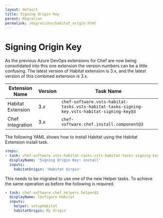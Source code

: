```yaml
---
layout: default
title: Signing Origin Key
parent: Migration
permalink: /migrations/habitat_origin.html
---
```


# Signing Origin Key

As the previous Azure DevOps extensions for Chef are now being consolidated into this one extension the version numbers can be a little confusing. The latest version of Habitat extension is 3.x, and the latest version of this combined extension is 3.x.

| Extension Name | Version | Task Name |
|---|---|---|
| Habitat Extension | 3.x | `chef-software.vsts-habitat-tasks.vsts-habitat-tasks-signing-key.vsts-habitat-signing-key@3` |
| Chef Integration | 3.x | `chef-software.chef.install.component@3` | 

The following YAML shows how to install Habitat using the Habitat Extension install task.

```yaml
steps:
- task: chef-software.vsts-habitat-tasks.vsts-habitat-tasks-signing-key.vsts-habitat-signing-key@3
  displayName: 'Signing Origin Key: install'
  inputs:
    habitatOrigin: 'Habitat Oirgin'
```

This needs to be migrated to use one of the new Helper tasks. To achieve the same operation as before the following is required.

```yaml
- task: chef-software.chef.helpers.helper@3
  displayName: Configure Habitat
  inputs: 
    helper: setupHabitat
    habitatOrigin: My Origin
```